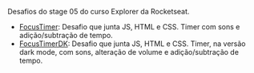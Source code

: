 Desafios do stage 05 do curso Explorer da Rocketseat.

- [FocusTimer](./FocusTimer/): Desafio que junta JS, HTML e CSS. Timer com sons e adição/subtração de tempo.
- [FocusTimerDK](./FocusTimerDK/): Desafio que junta JS, HTML e CSS. Timer, na versão dark mode, com sons, alteração de volume e adição/subtração de tempo.